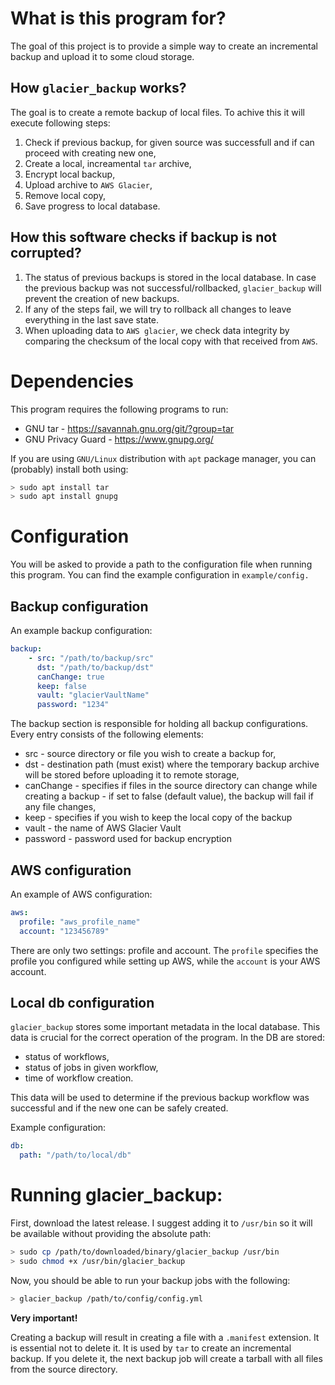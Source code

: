 # What is this program for?

The goal of this project is to provide a simple way to create an incremental backup and upload
it to some cloud storage.

## How `glacier_backup` works?

The goal is to create a remote backup of local files. To achive this it will execute following steps:

1. Check if previous backup, for given source was successfull and if can proceed with creating new one,
2. Create a local, increamental `tar` archive,
3. Encrypt local backup,
4. Upload archive to `AWS Glacier`,
5. Remove local copy,
6. Save progress to local database.

## How this software checks if backup is not corrupted?

1. The status of previous backups is stored in the local database. In case the previous backup was not successful/rollbacked, `glacier_backup` will prevent the creation of new backups.
2. If any of the steps fail, we will try to rollback all changes to leave everything in the last save state.
3. When uploading data to `AWS glacier`, we check data integrity by comparing the checksum of the local copy with that received from `AWS`.

# Dependencies

This program requires the following programs to run:

* GNU tar - https://savannah.gnu.org/git/?group=tar
* GNU Privacy Guard - https://www.gnupg.org/

If you are using `GNU/Linux` distribution with `apt` package manager, you can (probably) install both using:

```bash
> sudo apt install tar
> sudo apt install gnupg
```

# Configuration

You will be asked to provide a path to the configuration file when running this program.
You can find the example configuration in `example/config.`

## Backup configuration

An example backup configuration:

```yaml
backup:
    - src: "/path/to/backup/src"
      dst: "/path/to/backup/dst"
      canChange: true
      keep: false
      vault: "glacierVaultName"
      password: "1234"
```

The backup section is responsible for holding all backup configurations. Every entry consists of the following elements:
* src - source directory or file you wish to create a backup for,
* dst - destination path (must exist) where the temporary backup archive will be stored before uploading it to remote storage,
* canChange - specifies if files in the source directory can change while creating a backup - if set to false (default value), the backup will fail if any file changes,
* keep - specifies if you wish to keep the local copy of the backup
* vault - the name of AWS Glacier Vault
* password - password used for backup encryption

## AWS configuration

An example of AWS configuration:

```yaml
aws:
  profile: "aws_profile_name"
  account: "123456789"
```

There are only two settings: profile and account. The `profile` specifies the profile you configured while setting up AWS, while the `account` is your AWS account.

## Local db configuration

`glacier_backup` stores some important metadata in the local database. This data is crucial for the correct operation of the program. In the DB are stored:

* status of workflows,
* status of jobs in given workflow,
* time of workflow creation.

This data will be used to determine if the previous backup workflow was successful and if the new one can be safely created.

Example configuration:

```yaml
db:
  path: "/path/to/local/db"
```

# Running glacier_backup:

First, download the latest release. I suggest adding it to `/usr/bin` so it will be available without providing the absolute path:

```bash
> sudo cp /path/to/downloaded/binary/glacier_backup /usr/bin
> sudo chmod +x /usr/bin/glacier_backup
```

Now, you should be able to run your backup jobs with the following:

```bash
> glacier_backup /path/to/config/config.yml
```

**Very important!**

Creating a backup will result in creating a file with a `.manifest` extension. It is essential not to delete it. It is used by `tar` to create an incremental backup. If you delete it, the next backup job will create a tarball with all files from the source directory.
